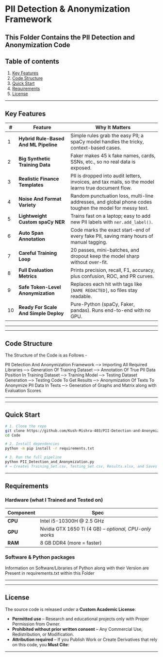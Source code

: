 # PII Detection & Anonymization Framework
This Folder Contains the PII Detection and Anonymization Code
---

## Table of contents
1. [Key Features](#key-Features)  
2. [Code Structure](#Code-Structure)  
3. [Quick Start](#Quick-Start)  
4. [Requirements](#Requirements)  
5. [License](#License)

---

## Key Features

| # | Feature | Why It Matters |
|---|---------|---------------|
| 1 | **Hybrid Rule-Based And ML Pipeline** | Simple rules grab the easy PII; a spaCy model handles the tricky, context-based cases. |
| 2 | **Big Synthetic Training Data** | Faker makes 45 k fake names, cards, SSNs, etc., so no real data is exposed. |
| 3 | **Realistic Finance Templates** | PII is dropped into audit letters, invoices, and tax mails, so the model learns true document flow. |
| 4 | **Noise And Format Variety** | Random punctuation loss, multi-line addresses, and global phone codes toughen the model for messy text. |
| 5 | **Lightweight Custom spaCy NER** | Trains fast on a laptop; easy to add new PII labels with `ner.add_label()`. |
| 6 | **Auto Span Annotation** | Code marks the exact start-end of every fake PII, saving many hours of manual tagging. |
| 7 | **Careful Training Loop** | 20 passes, mini-batches, and dropout keep the model sharp without over-fit. |
| 8 | **Full Evaluation Metrics** | Prints precision, recall, F1, accuracy, plus confusion, ROC, and PR curves. |
| 9 | **Safe Token-Level Anonymization** | Replaces each hit with tags like `[NAME REDACTED]`, so files stay readable. |
|10| **Ready For Scale And Simple Deploy** | Pure-Python (spaCy, Faker, pandas). Runs end-to-end with no GPU. |

---

---

## Code Structure

The Structure of the Code is as Follows - 

PII Detection And Anonymization Framework ─> Importing All Required Libraries ─> Generation Of Training Dataset ─> Annotation Of True PII Data Position In Training Dataset ─> Training Model ─> Testing Dataset Generation ─> Testing Code To Get Results ─> Anonymization Of Texts To Anonymize PII Data In Texts ─> Generation of Graphs and Matrix along with Evaluation Scores

---

---

## Quick Start
```bash
# 1. Clone the repo
git clone https://github.com/Kush-Mishra-403/PII-Detection-and-Anonymization.git
cd Code

# 2. Install dependencies
python -m pip install -r requirements.txt

# 3. Run the full pipeline
python PII_Detection_and_Anonymization.py
# → Creates Training_Set.csv, Testing_Set.csv, Results.xlsx, and Saves the model in /PII Model/
```
---

## Requirements

### Hardware (what I Trained and Tested on)

| Component | Spec |
|-----------|------|
| **CPU**   | Intel i5-10300H @ 2.5 GHz |
| **GPU**   | Nvidia GTX 1650 Ti (4 GB) – *optional, CPU-only works* |
| **RAM**   | 8 GB DDR4 (more = faster) |

### Software & Python packages
Information on Software/Libraries of Python along with their Version are Present in requirements.txt within this Folder

---

---

## License

The source code is released under a **Custom Academic License**:

* **Permitted use** – Research and educational projects only with Proper Permission from Owner.  
* **Prohibited without prior written consent** – Any Commercial Use, Redistribution, or Modification.  
* **Attribution required** – If you Publish Work or Create Derivatives that rely on this code, you **Must Cite**:

---
